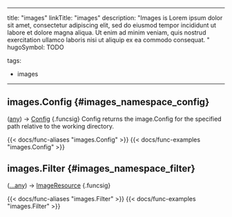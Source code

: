 




---
title: "images"
linkTitle: "images"
description: "Images is Lorem ipsum dolor sit amet, consectetur adipiscing elit, sed do eiusmod tempor incididunt ut labore et dolore magna aliqua. Ut enim ad minim veniam, quis nostrud exercitation ullamco laboris nisi ut aliquip ex ea commodo consequat. "
hugoSymbol: TODO

tags:
- images



---

















## images.Config {#images_namespace_config}

\([any](/documentation/reference/gotypes/#any)\) → [Config](/documentation/reference/objects/image/config)
{.funcsig}
Config returns the image.Config for the specified path relative to the
working directory.


{{< docs/func-aliases "images.Config" >}}
{{< docs/func-examples "images.Config" >}}







## images.Filter {#images_namespace_filter}

\([...any](/documentation/reference/objects//...any)\) → [ImageResource](/documentation/reference/objects/resources/images/imageresource)
{.funcsig}

{{< docs/func-aliases "images.Filter" >}}
{{< docs/func-examples "images.Filter" >}}





